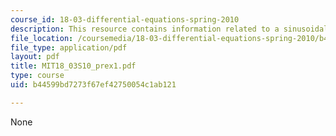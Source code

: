 ```yaml
---
course_id: 18-03-differential-equations-spring-2010
description: This resource contains information related to a sinusoidal solution.
file_location: /coursemedia/18-03-differential-equations-spring-2010/b44599bd7273f67ef42750054c1ab121_MIT18_03S10_prex1.pdf
file_type: application/pdf
layout: pdf
title: MIT18_03S10_prex1.pdf
type: course
uid: b44599bd7273f67ef42750054c1ab121

---
```

None